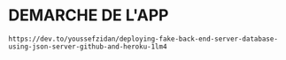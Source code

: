 # DEMARCHE DE L'APP

``
https://dev.to/youssefzidan/deploying-fake-back-end-server-database-using-json-server-github-and-heroku-1lm4
``

